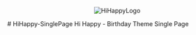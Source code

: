 <div align="center" width="300px">

![HiHappyLogo](https://user-images.githubusercontent.com/110921275/218281019-ab85d987-81d5-4156-8f3d-dc50126ae128.png)

</div>
# HiHappy-SinglePage
Hi Happy - Birthday Theme Single Page 

